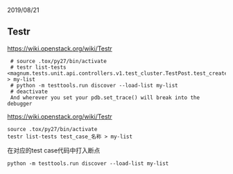 2019/08/21

## Testr

https://wiki.openstack.org/wiki/Testr
```
 # source .tox/py27/bin/activate
 # testr list-tests <magnum.tests.unit.api.controllers.v1.test_cluster.TestPost.test_create_cluster_without_lb_without_fip> > my-list
 # python -m testtools.run discover --load-list my-list
 # deactivate
 And wherever you set your pdb.set_trace() will break into the debugger
```
https://wiki.openstack.org/wiki/Testr
```
source .tox/py27/bin/activate
testr list-tests test_case_名称 > my-list
```
在对应的test case代码中打入断点

`python -m testtools.run discover --load-list my-list`

